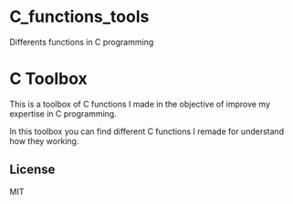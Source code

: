 # C_functions_tools
Differents functions in C programming

# C Toolbox

This is a toolbox of C functions I made in the objective of improve my expertise in C programming.

In this toolbox you can find different C functions I remade for understand how they working.

License
----

MIT
